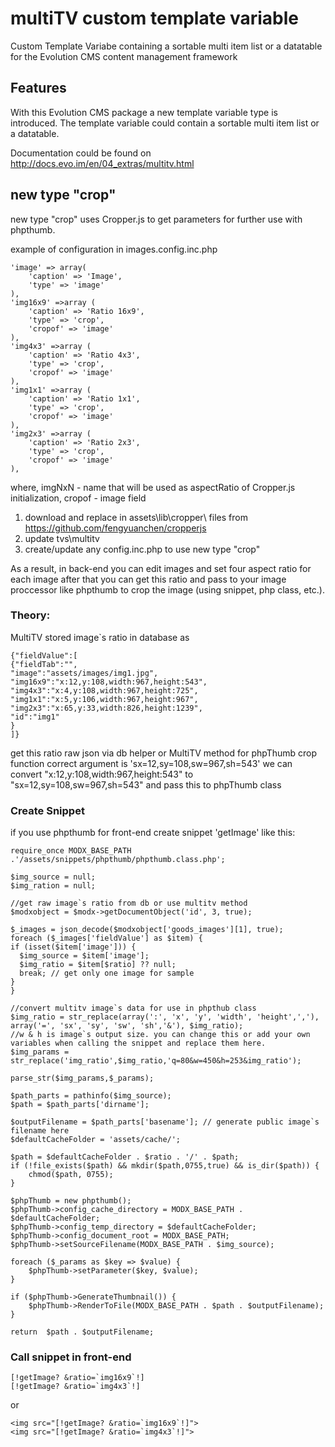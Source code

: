 # multiTV custom template variable

Custom Template Variabe containing a sortable multi item list or a datatable for the Evolution CMS content management framework

## Features

With this Evolution CMS package a new template variable type is introduced. The template variable could contain a sortable multi item list or a datatable.

Documentation could be found on http://docs.evo.im/en/04_extras/multitv.html

## new type "crop"
new type "crop" uses Cropper.js to get parameters for further use with phpthumb.

example of configuration in images.config.inc.php

    'image' => array(
        'caption' => 'Image',
        'type' => 'image'
    ),
    'img16x9' =>array (
        'caption' => 'Ratio 16x9',
        'type' => 'crop',
        'cropof' => 'image'
    ),
    'img4x3' =>array (
        'caption' => 'Ratio 4x3',
        'type' => 'crop',
        'cropof' => 'image'
    ),
    'img1x1' =>array (
        'caption' => 'Ratio 1x1',
        'type' => 'crop',
        'cropof' => 'image'
    ),
    'img2x3' =>array (
        'caption' => 'Ratio 2x3',
        'type' => 'crop',
        'cropof' => 'image'
    ),
where,
imgNxN - name that will be used as aspectRatio of Cropper.js initialization,
cropof - image field

1. download and replace in assets\lib\cropper\ files from https://github.com/fengyuanchen/cropperjs
2. update tvs\multitv
3. create/update any config.inc.php to use new type "crop"

As a result, in back-end you can edit images and set four aspect ratio for each image
after that you can get this ratio and pass to your image proccessor like phpthumb to crop the image (using snippet, php class, etc.).

### Theory:
MultiTV stored image`s ratio in database as 
```
{"fieldValue":[
{"fieldTab":"",
"image":"assets/images/img1.jpg",
"img16x9":"x:12,y:108,width:967,height:543",
"img4x3":"x:4,y:108,width:967,height:725",
"img1x1":"x:5,y:106,width:967,height:967",
"img2x3":"x:65,y:33,width:826,height:1239",
"id":"img1"
}
]}
```

get this ratio raw json via db helper or MultiTV method
for phpThumb crop function correct argument is 'sx=12,sy=108,sw=967,sh=543'
we can convert "x:12,y:108,width:967,height:543" to "sx=12,sy=108,sw=967,sh=543"
and pass this to phpThumb class

### Create Snippet
if you use phpthumb for front-end create snippet 'getImage' like this:
```
require_once MODX_BASE_PATH .'/assets/snippets/phpthumb/phpthumb.class.php';

$img_source = null;
$img_ration = null;
 
//get raw image`s ratio from db or use multitv method
$modxobject = $modx->getDocumentObject('id', 3, true);

$_images = json_decode($modxobject['goods_images'][1], true);
foreach ($_images['fieldValue'] as $item) {
if (isset($item['image'])) {
  $img_source = $item['image'];
  $img_ratio = $item[$ratio] ?? null;
  break; // get only one image for sample
}
}

//convert multitv image`s data for use in phpthub class
$img_ratio = str_replace(array(':', 'x', 'y', 'width', 'height',','), array('=', 'sx', 'sy', 'sw', 'sh','&'), $img_ratio);
//w & h is image`s output size. you can change this or add your own variables when calling the snippet and replace them here.
$img_params = str_replace('img_ratio',$img_ratio,'q=80&w=450&h=253&img_ratio'); 

parse_str($img_params,$_params);

$path_parts = pathinfo($img_source);
$path = $path_parts['dirname'];

$outputFilename = $path_parts['basename']; // generate public image`s filename here
$defaultCacheFolder = 'assets/cache/';

$path = $defaultCacheFolder . $ratio . '/' . $path;
if (!file_exists($path) && mkdir($path,0755,true) && is_dir($path)) {
    chmod($path, 0755);
}

$phpThumb = new phpthumb();
$phpThumb->config_cache_directory = MODX_BASE_PATH . $defaultCacheFolder;
$phpThumb->config_temp_directory = $defaultCacheFolder;
$phpThumb->config_document_root = MODX_BASE_PATH;
$phpThumb->setSourceFilename(MODX_BASE_PATH . $img_source);

foreach ($_params as $key => $value) {
    $phpThumb->setParameter($key, $value);
}

if ($phpThumb->GenerateThumbnail()) {
	$phpThumb->RenderToFile(MODX_BASE_PATH . $path . $outputFilename);
} 

return  $path . $outputFilename;
```

### Call snippet in front-end

```
[!getImage? &ratio=`img16x9`!]
[!getImage? &ratio=`img4x3`!]
```
or
```
<img src="[!getImage? &ratio=`img16x9`!]">
<img src="[!getImage? &ratio=`img4x3`!]">
```
